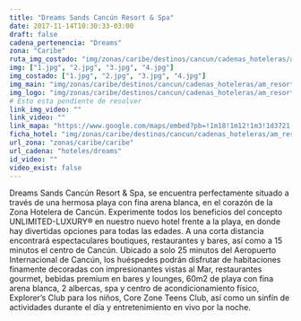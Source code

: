 ```yaml
---
title: "Dreams Sands Cancún Resort & Spa"
date: 2017-11-14T10:30:33-03:00
draft: false
cadena_pertenencia: "Dreams"
zona: "Caribe"
ruta_img_costado: "img/zonas/caribe/destinos/cancun/cadenas_hoteleras/am_resort/dreams/dreams_sands_cancun_resort_spa/imagenes_hotel/"
img: ["1.jpg", "2.jpg", "3.jpg", "4.jpg"]
img_costado: ["1.jpg", "2.jpg", "3.jpg", "4.jpg"]
img_main: "img/zonas/caribe/destinos/cancun/cadenas_hoteleras/am_resort/dreams/dreams_sands_cancun_resort_spa/dreams_sands_cancun_resort_spa.jpg"
img_logo: "img/zonas/caribe/destinos/cancun/cadenas_hoteleras/am_resort/dreams/dreams_sands_cancun_resort_spa/logo_hotel/logo_dreams_sands_cancun_resort_spa.jpg"
# Esto esta pendiente de resolver
link_img_video: ""
link_video: ""
link_mapa: "https://www.google.com/maps/embed?pb=!1m18!1m12!1m3!1d3721.3714431076965!2d-86.7548023850655!3d21.137611285939585!2m3!1f0!2f0!3f0!3m2!1i1024!2i768!4f13.1!3m3!1m2!1s0x869bb7fbe8d05281%3A0x829949d922ddeddf!2sDreams+Sands+Cancun+Resort+%26+Spa!5e0!3m2!1ses!2scl!4v1510671524571"
ficha_hotel: "img/zonas/caribe/destinos/cancun/cadenas_hoteleras/am_resort/dreams/dreams_sands_cancun_resort_spa/dreams_sands_cancun_resort_spa.pdf"
url_zona: "zonas/caribe/caribe"
url_cadena: "hoteles/dreams"
id_video: ""
video_exist: false
---
```

Dreams Sands Cancún Resort & Spa, se encuentra perfectamente situado a través de una hermosa playa con fina arena blanca, en el corazón de la Zona Hotelera de Cancún. Experimente todos los beneficios del concepto UNLIMITED-LUXURY® en nuestro nuevo hotel frente a la playa, en donde hay divertidas opciones para todas las edades. A una corta distancia encontrará espectaculares boutiques, restaurantes y bares, así como a 15 minutos el centro de Cancún. Ubicado a solo 25 minutos del Aeropuerto Internacional de Cancún, los huéspedes podrán disfrutar de habitaciones finamente decoradas con impresionantes vistas al Mar, restaurantes gourmet, bebidas premium en bares y lounges, 60m2 de playa con fina arena blanca, 2 albercas, spa y centro de acondicionamiento físico, Explorer’s Club para los niños, Core Zone Teens Club, así como un sinfín de actividades durante el día y entretenimiento en vivo por la noche.
